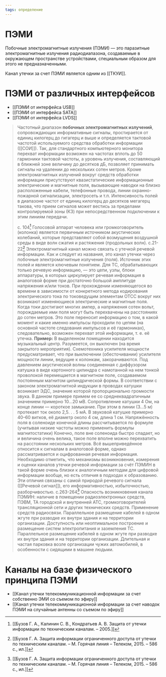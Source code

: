 ```yaml
---
tags: определение
---
```

# ПЭМИ
Побочные электромагнитные излучения (ПЭМИ) — это паразитные электромагнитные излучения радиодиапазона, создаваемые в окружающем пространстве устройствами, специальным образом для этого не предназначенными.

Канал утечки за счет ПЭМИ является одним из [[ТКУИ]].

# ПЭМИ от различных интерфейсов
- [[ПЭМИ от интерфейса USB]]
- [[ПЭМИ от интерфейса SATA]]
- [[ПЭМИ от интерфейса LVDS]]


>Частотный диапазон **побочных электромагнитных излучений**, сопровождающих информативные сигналы, простирается от единиц килогерц до гигагерц и выше и определяется тактовой частотой используемого средства обработки информации ([[СОИ]]). Так, для стандартного компьютерного монитора перехват информации возможен на частотах вплоть до 50 гармоники тактовой частоты, а уровень излучения, составляющий в ближней зоне величину до десятков дБ, позволяет принимать сигналы на удалении до нескольких сотен метров.
>Кроме электромагнитных излучений вокруг средств обработки информации присутствуют квазистатические информационные электрические и магнитные поля, вызывающие наводки на близко расположенные кабели, телефонные провода, линии охранно-пожарной сигнализации, электросеть и т.п. Интенсивность полей в диапазоне частот от единиц килогерц до десятков мегагерц такова, что прием сигналов может вестись за пределами контролируемой зоны (КЗ) при непосредственном подключении к этим линиям передачи.
>
>с. 104[^1]
>Голосовой аппарат человека или громкоговоритель (колонка) является первичным источником акустических колебаний, которые представляют собой возмущения воздушной среды в виде волн сжатия и растяжения (продольных волн). 
>с.21-22[^2] 
>Электромагнитный канал можно связать с утечкой речевой информации.
>Как и следует из названия, это канал утечки через побочные электромагнитные излучения (поля). Источник этих полей и является ключевым понятием. Для ТC, обрабатывающих только речевую информацию, — это цепи, узлы, блоки аппаратуры, в которых циркулирует речевая информация в аналоговой форме при достаточно большой амплитуде напряжения и/или токов. При прохождении изменяющегося во времени в зависимости от конкретного метода кодирования электрического тока по токоведущим элементам ОТСС вокруг них возникают изменяющиеся электрические и магнитные поля. Когда токи достигают многих ампер, а напряжения сотен вольт, порождаемые ими поля могут быть перехвачены на расстояниях до сотен метров. Это поле переносит информацию о том, в какой момент и какие именно импульсы проходили по цепям (на основной частоте следования импульсов и её гармониках), следовательно, возможен перехват этой информации, т. е. её утечка.
>**Пример:** В выделенном помещении находится музыкальный центр. Разумеется, он выключен (на время закрытого мероприятия). Схемотехника усилителя мощности предусматривает, что при выключении (обесточивании) усилителя мощности линии, ведущие к колонкам, закорачиваются. Под давлением акустической волны соединенная с диффузором катушка в виде картонного цилиндра с намотанной на нем тонкой проволокой перемещается в магнитном поле, создаваемом постоянным магнитом цилиндрической формы. В соответствии с законом электромагнитной индукции в проводах катушки возникает ЭДС, значение которой пропорционально громкости звука. В данном примере примем ее со среднеквадратичным значением примерно 10...20 мВ. Сопротивление катушки 4 Ом, на конце линии — короткое замыкание. При этом в линии (3...5 м) протекает ток около 2,5. . . 5 мА. В звуковой катушке примерно 40–60 витков, её диаметр около 4 см, длина 1 см.
>Напряжённость поля в соленоиде конечной длины рассчитывается по формуле (учитывая низкие частоты можно применить формулы магнитостатики)
>Конечно, поле вне соленоида быстро спадает, но и величина очень велика, такое поле вполне можно перехватить на расстоянии нескольких метров.
>Всё вышеприведённое относится к сигналам в аналоговой форме, однако рассматривается и оцифрованная речевая информация. Необходимо отметить, что механизмы возникновения, измерения и оценки каналов утечки речевой информации за счёт ПЭМИН в такой форме очень близки к аналогичным методам для цифровой информации вообще, но есть отличия в подходах к образованию. Эти отличия связаны с самой природой речевого сигнала ([[Речевой сигнал]]), его информативностью, избыточностью, разборчивостью. 
>с.263-264[^2] 
>Опасность возникновения канала ПЭМИН: наличие в помещении радиоэлектронных средств, ПЭВМ, ТА городской и внутренней АТС, громкоговорителей трансляционной сети и других технических средств. Применение средств радиосвязи. Параллельное размещение кабелей в одном жгуте при разводке их внутри здания и на территории организации. Доступность или неоптимальное построение и размещение систем электропитания и заземления ТС. Параллельное размещение кабелей в одном жгуте при разводке их внутри здания и на территории организации. Длительная и частая парковка возле организации чужих автомобилей, в особенности с сидящими в машине людьми.

  [^1]:[[Бузов Г. А., Калинин С. В., Кондратьев А. В. Защита от утечки информации по техническим каналам. – 2005.]] 
  [^2]:[[Бузов Г. А. Защита информации ограниченного доступа от утечки по техническим каналам. – М. Горячая линия – Телеком, 2015. – 586 с., ил.]] 

# Каналы на базе физического принципа ПЭМИ
- [[Канал утечки телекоммуникационной информации за счет собственно ЭМИ со съемом по эфиру]]
- [[Канал утечки телекоммуникационной информации за счет наводок ПЭМИ на случайные антенны со съемом по эфиру]]

